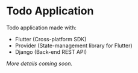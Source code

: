 # Todo Application
Todo application made with:
 - Flutter (Cross-platform SDK)
 - Provider (State-management library for Flutter)
 - Django (Back-end REST API)

 *More details coming soon.*
